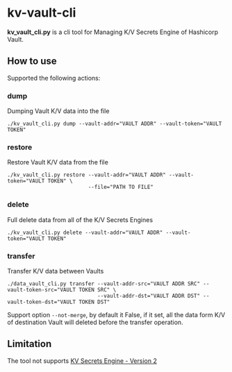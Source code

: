 # kv-vault-cli
**kv_vault_cli.py** is a cli tool for Managing K/V Secrets Engine of Hashicorp Vault.

## How to use

Supported the following actions:
### dump

Dumping Vault K/V data into the file

```
./kv_vault_cli.py dump --vault-addr="VAULT ADDR" --vault-token="VAULT TOKEN"
```
### restore

Restore Vault K/V data from the file

```
./kv_vault_cli.py restore --vault-addr="VAULT ADDR" --vault-token="VAULT TOKEN" \
                          --file="PATH TO FILE"
```

### delete

Full delete data from all of the K/V Secrets Engines

```
./kv_vault_cli.py delete --vault-addr="VAULT ADDR" --vault-token="VAULT TOKEN"
```

### transfer

Transfer K/V data between Vaults

```
./data_vault_cli.py transfer --vault-addr-src="VAULT ADDR SRC" --vault-token-src="VAULT TOKEN SRC" \
                             --vault-addr-dst="VAULT ADDR DST" --vault-token-dst="VAULT TOKEN DST"
```

Support option ```--not-merge```, by default it False, if it set, all the data form K/V of destination 
Vault will deleted before the transfer operation.

## Limitation

The tool not supports [KV Secrets Engine - Version 2](https://www.vaultproject.io/api/secret/kv/kv-v2.html)
